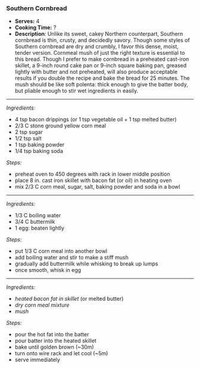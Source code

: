 ### Southern Cornbread

* **Serves:** 4
* **Cooking Time:** ?
* **Description**: 
 Unlike its sweet, cakey Northern counterpart, Southern cornbread is thin, crusty, and decidedly savory. Though some styles of Southern cornbread are dry and crumbly, I favor this dense, moist, tender version. Cornmeal mush of just the right texture is essential to this bread. Though I prefer to make cornbread in a preheated cast-iron skillet, a 9-inch round cake pan or 9-inch square baking pan, greased lightly with butter and not preheated, will also produce acceptable results if you double the recipe and bake the bread for 25 minutes.  The mush should be like soft polenta: thick enough to give the batter body, but pliable enough to stir wet ingredients in easily.
 
-----
*Ingredients:*
* 4 tsp bacon drippings (or 1 tsp vegetable oil + 1 tsp melted butter)
* 2/3 C stone ground yellow corn meal
* 2 tsp sugar
* 1/2 tsp salt
* 1 tsp baking powder
* 1/4 tsp baking soda

*Steps:*
* preheat oven to 450 degrees with rack in lower middle position
* place 8 in. cast iron skillet with bacon fat (or oil) in heating oven
* mix 2/3 C corn meal, sugar, salt, baking powder and soda in a bowl

-----
*Ingredients:*
* 1/3 C boiling water
* 3/4 C buttermilk
* 1 egg: beaten lightly


*Steps:*
* put 1/3 C corn meal into another bowl
* add boiling water and stir to make a stiff mush
* gradually add buttermilk while whisking to break up lumps
* once smooth, whisk in egg

-----
*Ingredients:*
* *heated bacon fat in skillet* (or melted butter)
* *dry corn meal mixture*
* *mush*

*Steps:*
* pour the hot fat into the batter
* pour batter into the heated skillet
* bake until golden brown (~30m)
* turn onto wire rack and let cool (~5m)
* serve immediately
